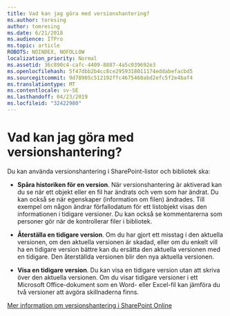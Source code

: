 ```yaml
---
title: Vad kan jag göra med versionshantering?
ms.author: toresing
author: tomresing
ms.date: 6/21/2018
ms.audience: ITPro
ms.topic: article
ROBOTS: NOINDEX, NOFOLLOW
localization_priority: Normal
ms.assetid: 36c890c4-cafc-4409-8887-4a5c039692e3
ms.openlocfilehash: 5f47dbb2b4cc8ce2959318011174eddabefacbd5
ms.sourcegitcommit: 9d78905c512192ffc4675468abd2efc5f2e4baf4
ms.translationtype: MT
ms.contentlocale: sv-SE
ms.lasthandoff: 04/23/2019
ms.locfileid: "32422980"
---
```

# <a name="what-can-i-do-with-versioning"></a>Vad kan jag göra med versionshantering?

Du kan använda versionshantering i SharePoint-listor och bibliotek ska:
  
- **Spåra historiken för en version**. När versionshantering är aktiverad kan du se när ett objekt eller en fil har ändrats och vem som har ändrat. Du kan också se när egenskaper (information om filen) ändrades. Till exempel om någon ändrar förfallodatum för ett listobjekt visas den informationen i tidigare versioner. Du kan också se kommentarerna som personer gör när de kontrollerar filer i bibliotek. 
    
- **Återställa en tidigare version**. Om du har gjort ett misstag i den aktuella versionen, om den aktuella versionen är skadad, eller om du enkelt vill ha en tidigare version bättre kan du ersätta den aktuella versionen med en tidigare. Den återställda versionen blir den nya aktuella versionen. 
    
- **Visa en tidigare version**. Du kan visa en tidigare version utan att skriva över den aktuella versionen. Om du visar tidigare versioner i ett Microsoft Office-dokument som en Word- eller Excel-fil kan jämföra du två versioner att avgöra skillnaderna finns. 
    
[Mer information om versionshantering i SharePoint Online](https://go.microsoft.com/fwlink/?linkid=875710)
  

